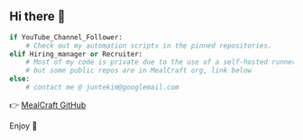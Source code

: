 ## Hi there 👋

```python
if YouTube_Channel_Follower:
    # Check out my automation scripts in the pinned repositories.
elif Hiring_manager or Recruiter:
    # Most of my code is private due to the use of a self-hosted runner,
    # but some public repos are in MealCraft org, link below
else:
    # contact me @ juntekim@googlemail.com
```
👉 [MealCraft GitHub](https://github.com/MealCraft)

Enjoy 💪
